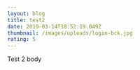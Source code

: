 ```yaml
---
layout: blog
title: test2
date: 2019-03-14T18:52:19.049Z
thumbnail: /images/uploads/login-bck.jpg
rating: 5
---
```

Test 2 body
